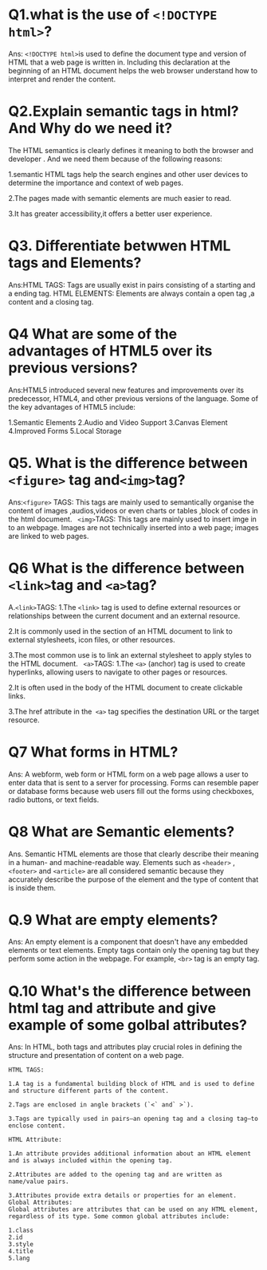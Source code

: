# Q1.what is the use of `<!DOCTYPE html>`?

Ans: `<!DOCTYPE html>`is used to define the document type and version of HTML that a web page is written in. Including this declaration at the beginning of an HTML document helps the web browser understand how to interpret and render the content.

# Q2.Explain semantic tags in html? And Why do we need it?
 
 The HTML semantics is clearly defines it meaning to both the browser and developer . And we need them because of the following reasons:

 1.semantic HTML tags help the search engines and other user devices to determine the importance and context of web pages.

 2.The pages made with semantic elements are much easier to read.

 3.It has greater accessibility,it offers a better user experience.

# Q3. Differentiate betwwen HTML tags and Elements?

 Ans:HTML TAGS: Tags are usually exist in pairs consisting of a starting and a ending tag.
 HTML ELEMENTS: Elements are always contain a open tag ,a content and a closing tag.

# Q4 What are some of the advantages of HTML5 over its previous versions?
 
 Ans:HTML5 introduced several new features and improvements over its predecessor, HTML4, and other previous versions of the language. Some of the key advantages of HTML5 include:

 1.Semantic Elements
 2.Audio and Video Support
 3.Canvas Element
 4.Improved Forms
 5.Local Storage

# Q5. What is the difference between `<figure>` tag and`<img>`tag?
 
  Ans:`<figure>` TAGS:
  This tags are mainly used to semantically organise the content of images ,audios,videos or even charts or tables ,block of codes in the html document.
  ` <img>`TAGS:
   This tags are mainly used to insert imge in to an webpage. Images are not technically inserted into a web page; images are linked to web pages.
 
# Q6 What is the difference between` <link>`tag and `<a>`tag?
  
  A.`<link>`TAGS:
  1.The `<link>` tag is used to define external resources or relationships between the current document and an external resource.
  
  2.It is commonly used in the <head> section of an HTML document to link to external stylesheets, icon files, or other resources.
  
  3.The most common use is to link an external stylesheet to apply styles to the HTML document.
 ` <a>`TAGS:
   1.The `<a>` (anchor) tag is used to create hyperlinks, allowing users to navigate to other pages or resources.
  
   2.It is often used in the body of the HTML document to create clickable links.
  
   3.The href attribute in the` <a>` tag specifies the destination URL or the target resource.
  
# Q7 What forms in HTML?
 
 Ans: A webform, web form or HTML form on a web page allows a user to enter data that is sent to a server for processing. Forms can resemble paper or database forms because web users fill out the forms using checkboxes, radio 
 buttons, or text fields.

# Q8 What are Semantic elements?

 Ans. Semantic HTML elements are those that clearly describe their meaning in a human- and machine-readable way. Elements such as `<header>` , `<footer>` and `<article>` are all considered semantic because they accurately describe the purpose of the element and the type of content that is inside them.

# Q.9 What are empty elements?
 
 Ans: An empty element is a component that doesn't have any embedded elements or text elements. Empty tags contain only the opening tag but they perform some action in the webpage. For example, `<br>` tag is an empty tag.

# Q.10 What's the difference between html tag and attribute and give example of some golbal attributes?
 
  Ans: In HTML, both tags and attributes play crucial roles in defining the structure and presentation of content on a web page.
 
    HTML TAGS:
    
    1.A tag is a fundamental building block of HTML and is used to define and structure different parts of the content.
    
    2.Tags are enclosed in angle brackets (`<` and` >`).
    
    3.Tags are typically used in pairs—an opening tag and a closing tag—to enclose content.
    
    HTML Attribute:
    
    1.An attribute provides additional information about an HTML element and is always included within the opening tag.
    
    2.Attributes are added to the opening tag and are written as name/value pairs.
    
    3.Attributes provide extra details or properties for an element.
    Global Attributes:
    Global attributes are attributes that can be used on any HTML element, regardless of its type. Some common global attributes include:  
    
    1.class
    2.id
    3.style
    4.title
    5.lang
   

